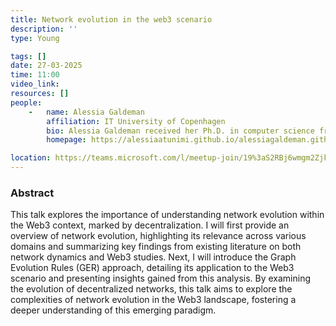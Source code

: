 ```yaml
---
title: Network evolution in the web3 scenario
description: ''
type: Young

tags: []
date: 27-03-2025
time: 11:00
video_link:
resources: []
people:
    -   name: Alessia Galdeman
        affiliation: IT University of Copenhagen
        bio: Alessia Galdeman received her Ph.D. in computer science from University of Milan in 2024, and is currently a postdoctoral researcher at IT University of Copenhagen. Her current research interests include user behavior on social media, temporal networks, subgraph mining, and Web3 platforms. She serves as a member of technical program committees and organizing committees for several international conferences, while being a guest editor of a special issue in the Applied Network Science journal. She also collaborates with/coordinates different groups of young researchers that organize seminars and/or events at conferences. She has been involved in teaching and mentoring activities in the fields of social media mining, network analysis, and machine learning.
        homepage: https://alessiaatunimi.github.io/alessiagaldeman.github.io/

location: https://teams.microsoft.com/l/meetup-join/19%3aS2RBj6wmgm2Zjk3jx07ydAsihsKI8KSIkkQRSStaP7E1%40thread.tacv2/1741857506511?context=%7b%22Tid%22%3a%2213b55eef-7018-4674-a3d7-cc0db06d545c%22%2c%22Oid%22%3a%223b92e2cc-3616-4070-82ad-a9f97e1e92ac%22%7d
---
```


### Abstract

This talk explores the importance of understanding network evolution within the Web3 context, marked by decentralization.
I will first provide an overview of network evolution, highlighting its relevance across various domains and summarizing key findings from existing literature on both network dynamics and Web3 studies. Next, I will introduce the Graph Evolution Rules (GER) approach, detailing its application to the Web3 scenario and presenting insights gained from this analysis.
By examining the evolution of decentralized networks, this talk aims to explore the complexities of network evolution in the Web3 landscape, fostering a deeper understanding of this emerging paradigm.